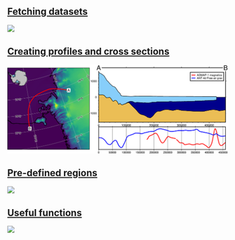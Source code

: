 #

[Fetching datasets](fetch_walkthrough.ipynb)
-----------------------------------
![](outputs/fetch_walkthrough.png)

[Creating profiles and cross sections](profile_walkthrough.ipynb)
-----------------------------------
![](outputs/profile_walkthrough.png)

[Pre-defined regions](regions_walkthrough.ipynb)
-----------------------------------
![](outputs/regions_plot.png)

[Useful functions](utils_walkthrough.ipynb)
-----------------------------------
![](outputs/crs_plot.png)